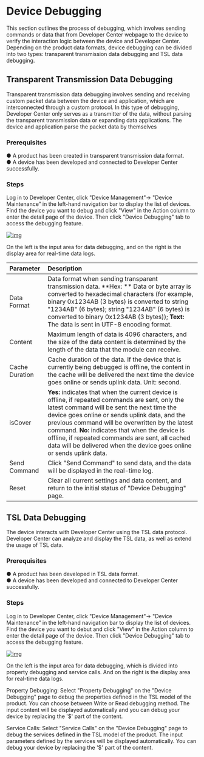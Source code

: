 # Device Debugging

This section outlines the process of debugging, which involves sending commands or data that from Developer Center webpage to the device to verify the interaction logic between the device and Developer Center. Depending on the product data formats, device debugging can be divided into two types: transparent transmission data debugging and TSL data debugging.

## **Transparent Transmission Data Debugging**

Transparent transmission data debugging involves sending and receiving custom packet data between the device and application, which are interconnected through a custom protocol. In this type of debugging, Developer Center only serves as a transmitter of the data, without parsing the transparent transmission data or expanding data applications. The device and application parse the packet data by themselves

### **Prerequisites**

● A product has been created in transparent transmission data format.<br />
● A device has been developed and connected to Developer Center successfully.

### **Steps**

Log in to Developer Center, click "Device Management"→ "Device Maintenance” in the left-hand navigation bar to display the list of devices. Find the device you want to debug and click "View" in the Action column to enter the detail page of the device. Then click "Device Debugging" tab to access the debugging feature.

<a data-fancybox title="img" href="/en/guide/image2022-3-10_13-31-46.png?version=1&modificationDate=1646889716000&api=v2">![img](/en/guide/image2022-3-10_13-31-46.png?version=1&modificationDate=1646889716000&api=v2)</a>

On the left is the input area for data debugging, and on the right is the display area for real-time data logs.

| **Parameter**  | **Description**                                                                                                                                                                                                                                                                                                                                                                                                                      |
| :------------- | :----------------------------------------------------------------------------------------------------------------------------------------------------------------------------------------------------------------------------------------------------------------------------------------------------------------------------------------------------------------------------------------------------------------------------------- |
| Data Format    | Data format when sending transparent transmission data. **Hex: ** Data or byte array is converted to hexadecimal characters (for example, binary 0x1234AB (3 bytes) is converted to string "1234AB" (6 bytes); string "1234AB" (6 bytes) is converted to binary 0x1234AB (3 bytes)); **Text:** The data is sent in UTF-8 encoding format.                                                                                            |
| Content        | Maximum length of data is 4096 characters, and the size of the   data content is determined by the length of the data that the module can   receive.                                                                                                                                                                                                                                                                                 |
| Cache Duration | Cache duration of the data. If the device that is currently being debugged is offline, the content in the cache will be delivered the   next time the device goes online or sends uplink data. Unit: second.                                                                                                                                                                                                                         |
| isCover        | **Yes:** indicates that when the current device is offline, if repeated commands are sent, only the latest command will be sent the next time the device goes online or sends uplink data, and the previous command will be overwritten by the latest command. **No:** indicates that when the device is offline, if repeated commands are sent, all cached data will be delivered when the device goes online or sends uplink data. |
| Send Command   | Click "Send Command" to send data, and the data will be displayed in the real-time log.                                                                                                                                                                                                                                                                                                                                              |
| Reset          | Clear all current settings and data content, and return to the initial status of "Device Debugging" page.                                                                                                                                                                                                                                                                                                                            |

## **TSL Data Debugging**

The device interacts with Developer Center using the TSL data protocol. Developer Center can analyze and display the TSL data, as well as extend the usage of TSL data.

### **Prerequisites**

● A product has been developed in TSL data format.<br />
● A device has been developed and connected to Developer Center successfully.

### **Steps**

Log in to Developer Center, click "Device Management"→ "Device Maintenance” in the left-hand navigation bar to display the list of devices. Find the device you want to debut and click "View" in the Action column to enter the detail page of the device. Then click "Device Debugging" tab to access the debugging feature.

<a data-fancybox title="img" href="/en/guide/image2022-3-10_14-3-55.png?version=1&modificationDate=1646891645000&api=v2">![img](/en/guide/image2022-3-10_14-3-55.png?version=1&modificationDate=1646891645000&api=v2)</a>



On the left is the input area for data debugging, which is divided into property debugging and service calls. And on the right is the display area for real-time data logs.

Property Debugging: Select "Property Debugging" on the "Device Debugging" page to debug the properties defined in the TSL model of the product. You can choose between Write or Read debugging method. The input content will be displayed automatically and you can debug your device by replacing the '$' part of the content.

Service Calls: Select "Service Calls" on the "Device Debugging" page to debug the services defined in the TSL model of the product. The input parameters defined by the services will be displayed automatically. You can debug your device by replacing the '$' part of the content.

